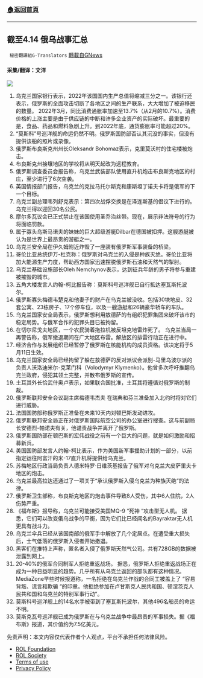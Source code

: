 ###  [:house:返回首頁](https://github.com/ourhimalayas/txt)
---


## 截至4.14 俄乌战事汇总
` 秘密翻譯組G-Translators` [轉載自GNews](https://gnews.org/zh-hans/2346948/)

#### 采集/翻译：文洋
![](https://assets.gnews.org/wp-content/uploads/2022/04/16499552121.png)
1. 乌克兰国家银行表示，2022年该国国内生产总值将缩减三分之一。该银行还表示，俄罗斯的全面攻击切断了各地区之间的生产联系，大大增加了被迫移民的数量。
2022年3月，同比消费通胀率加速至13.7%（从2月的10.7%）。消费价格的上涨主要是由于供应链的中断和许多企业资产的实际破坏。最重要的是，食品、药品和燃料急剧上升。到2022年底，通货膨胀率可能超过20%。
2. “莫斯科”号巡洋舰的命运仍然不明。俄罗斯国防部否认其沉没的事实，但没有提供该船的照片或录像。
3. 俄罗斯布良斯克州州长Oleksandr Bohomaz表示，克里莫沃村的住宅楼被炮击。
4. 布良斯克州接壤地区的学校将从明天起改为远程教育。
5. 俄罗斯调查委员会报告称，乌克兰武装部队使用直升机炮击布良斯克地区的村庄，至少进行了6次空袭。
6. 英国情报部门报告，乌克兰的克拉马托尔斯克和康斯坦丁诺夫卡将是俄军的下一个目标。
7. 乌克兰副总理韦列舒克表示：第四次战俘交换是在泽连斯基的倡议下进行的。乌克兰得以迎回30名公民。
8. 摩尔多瓦议会已正式禁止在该国使用圣乔治丝带。现在，展示非法符号的行为将面临罚款。
9. 属于寡头乌斯马诺夫的妹妹的巨大超级游艇Dilbar在德国被扣押。这艘游艇被认为是世界上最昂贵的游艇之一。
10. 乌克兰安全局在伊久姆附近炸毁了一座装有俄罗斯军事装备的桥梁。
11. 哥伦比亚总统伊万-杜克称：俄罗斯对乌克兰的入侵是种族灭绝。哥伦比亚将加大能源生产力度，帮助西方国家迅速摆脱俄罗斯石油和天然气的掣肘。
12. 乌克兰基础设施部长Oleh Nemchynov表示，达到征兵年龄的男子将参与重建被摧毁的城市。
13. 五角大楼发言人约翰-柯比报告称：莫斯科号巡洋舰已自行抵达塞瓦斯托波尔。
14. 俄罗斯寡头梅德韦楚克和他妻子的财产在乌克兰被没收。包括30块地皮、32套公寓、23栋房子、17个停车位，以及一艘游艇和26辆豪华轿车的车队。
15. 乌克兰国家安全局表示，俄罗斯想利用敖德萨的有组织犯罪集团来破坏该市的稳定局势。与俄军合作的犯罪头目已被拘留。
16. 在切尔尼戈夫地区，一个农民骑着拖拉机被反坦克地雷炸死了。
乌克兰当局一再警告称，俄军撤退期间在广大地区布雷。解放区的排雷行动正在进行中。
17. 经济合作与发展组织已经暂停了俄罗斯在核能机构的成员资格。该决定将于5月11日生效。
18. 乌克兰国家安全局已经拘留了躲在敖德萨的反对派议会派别-马里乌波尔派的负责人沃洛迪米尔-克莱门科（Volodymyr Klymenko）。他曾多次呼吁推翻乌克兰政府，侵犯其领土完整，并散布俄罗斯的宣传。
19. 土耳其外长恰武什奥卢表示，如果联合国批准，土耳其将遵循对俄罗斯的制裁。
20. 俄罗斯联邦安全会议副主席梅德韦杰夫 在瑞典和芬兰准备加入北约时将对它们进行威胁。
21. 法国国防部称俄罗斯正准备在未来10天内对顿巴斯发动进攻。
22. 俄罗斯联邦安全局正在对俄罗斯国际航空公司的办公室进行搜查。这与前副局长安德烈-帕诺夫有关，他谴责战争并离开了俄罗斯。
23. 俄罗斯国防部在顿巴斯的宏伟战役之前有一个巨大的问题，就是如何激励和招募新兵。
24. 美国国防部发言人约翰-柯比表示，作为美国新军事援助计划的一部分，以前指定运往阿富汗的米-17直升机将提供给乌克兰。
25. 苏梅地区行政当局负责人德米特罗·日维茨基报告了俄军对乌克兰大皮萨里夫卡地区的炮击。
26. 乌克兰最高拉达还通过了一项关于“承认俄罗斯入侵乌克兰为种族灭绝“的法律。
27. 俄罗斯卫生部称，布良斯克地区的炮击事件导致8人受伤，其中6人住院，2人伤势严重。
28. 《福布斯》报导称，乌克兰可能接受美国MQ-9 “死神 “攻击型无人机。
据悉，它们可以改变俄乌战争的平衡，因为它们比已经闻名的Bayraktar无人机更具有战斗力。
29. 乌克兰伞兵已经从该国南部的俄军手中解放了几个定居点。在遭受重大损失后，士气低落的俄罗斯入侵者开始撤退。
30. 黑客们在推特上声称，匿名者入侵了俄罗斯天然气公司。共有728GB的数据被泄露到网上。
31. 20-40%的俄军合同制军人拒绝重返战场。
据悉，俄罗斯人拒绝重返战场正在成为一种日益明显的趋势。几乎所有从乌克兰返回的部队都有这种情况。
MediaZone早些时候报道称，一名拒绝在乌克兰作战的合同工被盖上了 “容易背叛、谎言和欺骗 “的印章。他拒绝参加在卢甘斯克人民共和国、顿涅茨克人民共和国和乌克兰的特别军事行动”。
32. 莫斯科号巡洋舰上的14名水手被带到了塞瓦斯托波尔，其他496名船员的命运不明。
33. 莫斯克瓦号巡洋舰已成为俄罗斯在与乌克兰战争中最昂贵的军事损失。据《福布斯》报道，其价值约为7.5亿美元。


 

免责声明：本文内容仅代表作者个人观点，平台不承担任何法律风险。

- [ROL Foundation](https://rolfoundation.org/)
- [ROL Society](https://rolsociety.org/)
- [Terms of use](https://gnews.org/terms-of-use-3/)
- [Privacy Policy](https://gnews.org/privacy-policy/)
